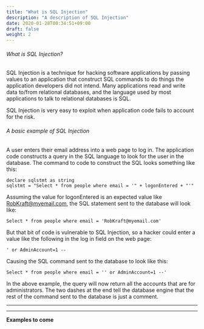 ```yaml
---
title: "What is SQL Injection"
description: "A description of SQL Injection"
date: 2020-01-28T00:34:51+09:00
draft: false
weight: 2
---
```


###### What is SQL Injection?
SQL Injection is a technique for hacking software applications by passing values to an application that construct SQL commands to do things the application developers did not intend.  Many applications read and write data to/from relational databases, and the language used by most applications to talk to relational databases is SQL.

SQL Injection is very easy to exploit when application code fails to account for the risk.

###### A basic example of SQL Injection
A user enters their email address into a web page to log in.
The application code constructs a query in the SQL language to look for the user in the database.  The command to code to construct the SQL looks something like this:

```
declare sqlstmt as string
sqlstmt = "Select * from people where email = '" + logonEntered + "'"
```
Assuming the value for logonEntered is an expected value like RobKraft@myemail.com, the SQL statement sent to the database will look like:
```
Select * from people where email = 'RobKraft@myemail.com'
```
But that bit of code is vulnerable to SQL Injection, so a hacker could enter a value like the following in the log in field on the web page:
```
' or AdminAccount=1 --
```
Causing the SQL command sent to the database to look like this:
```
Select * from people where email = '' or AdminAccount=1 --'
```
In the above example, the query will now return all the accounts that are for administrators.  The two dashes at the end tell the database engine that the rest of the command sent to the database is just a comment.

***
---

**Examples to come**
